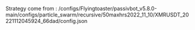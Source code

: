 Strategy come from : /configs/Flyingtoaster/passivbot_v5.8.0-main/configs/particle_swarm/recursive/50maxhrs2022_11_10/XMRUSDT_20221112045924_66dad/config.json